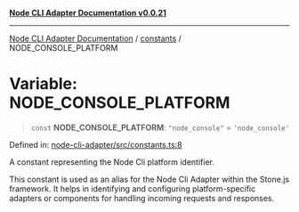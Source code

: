 [**Node CLI Adapter Documentation v0.0.21**](../../README.md)

***

[Node CLI Adapter Documentation](../../modules.md) / [constants](../README.md) / NODE\_CONSOLE\_PLATFORM

# Variable: NODE\_CONSOLE\_PLATFORM

> `const` **NODE\_CONSOLE\_PLATFORM**: `"node_console"` = `'node_console'`

Defined in: [node-cli-adapter/src/constants.ts:8](https://github.com/stonemjs/node-cli-adapter/blob/4ca37b2b0c5fee68c5c4db257f745b084b64de79/src/constants.ts#L8)

A constant representing the Node Cli platform identifier.

This constant is used as an alias for the Node Cli Adapter within the Stone.js framework.
It helps in identifying and configuring platform-specific adapters or components for handling
incoming requests and responses.
